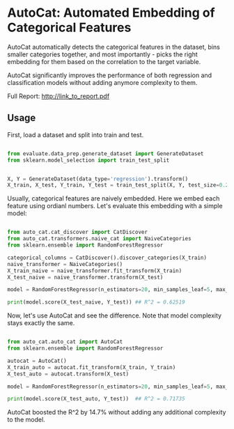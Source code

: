 # AutoCat: Automated Embedding of Categorical Features

AutoCat automatically detects the categorical features in the dataset, bins smaller categories together, 
and most importantly - picks the right embedding for them based on the correlation to the target variable.

AutoCat significantly improves the performance of both regression and classification models without adding anymore complexity
to them.

Full Report:
http://link_to_report.pdf

## Usage

First, load a dataset and split into train and test.

```python

from evaluate.data_prep.generate_dataset import GenerateDataset
from sklearn.model_selection import train_test_split 


X, Y = GenerateDataset(data_type='regression').transform()
X_train, X_test, Y_train, Y_test = train_test_split(X, Y, test_size=0.2)

```

Usually, categorical features are naively embedded. Here we embed each feature using ordianl numbers.
Let's evaluate this embedding with a simple model:

```python

from auto_cat.cat_discover import CatDiscover
from auto_cat.transformers.naive_cat import NaiveCategories
from sklearn.ensemble import RandomForestRegressor

categorical_columns = CatDiscover().discover_categories(X_train)
naive_transformer = NaiveCategories()
X_train_naive = naive_transformer.fit_transform(X_train)
X_test_naive = naive_transformer.transform(X_test)

model = RandomForestRegressor(n_estimators=20, min_samples_leaf=5, max_depth=10).fit(X_train_naive, Y_train)

print(model.score(X_test_naive, Y_test)) ## R^2 = 0.62519

```

Now, let's use AutoCat and see the difference. Note that model complexity stays exactly the same.

```python

from auto_cat.auto_cat import AutoCat
from sklearn.ensemble import RandomForestRegressor

autocat = AutoCat()
X_train_auto = autocat.fit_transform(X_train, Y_train)
X_test_auto = autocat.transform(X_test)

model = RandomForestRegressor(n_estimators=20, min_samples_leaf=5, max_depth=10).fit(X_train_auto, Y_train)

print(model.score(X_test_auto, Y_test))  ## R^2 = 0.71735

```
AutoCat boosted the R^2 by 14.7% without adding any additional complexity to the model.